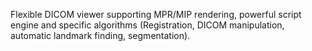 Flexible DICOM viewer supporting MPR/MIP rendering, powerful script engine and specific algorithms (Registration, DICOM manipulation, automatic landmark finding, segmentation).